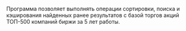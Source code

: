 Программа позволяет выполнять операции сортировки, поиска и кэширования найденных ранее результатов с базой торгов акций ТОП-500 компаний биржи за 5 лет работы.
